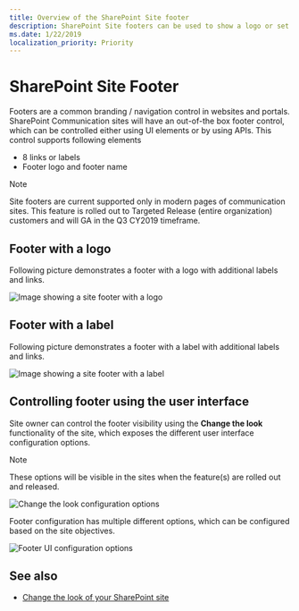 ```yaml
---
title: Overview of the SharePoint Site footer
description: SharePoint Site footers can be used to show a logo or set of links/labels in a modern SharePoint site. They can be configured using the UI settings or by using APIs.
ms.date: 1/22/2019
localization_priority: Priority
---
```


# SharePoint Site Footer

Footers are a common branding / navigation control in websites and portals. SharePoint Communication sites will have an out-of-the box footer control, which can be controlled either using UI elements or by using APIs. This control supports following elements

- 8 links or labels
- Footer logo and footer name

> [!NOTE]
> Site footers are current supported only in modern pages of communication sites. This feature is rolled out to Targeted Release (entire organization) customers and will GA in the Q3 CY2019 timeframe.

## Footer with a logo

Following picture demonstrates a footer with a logo with additional labels and links.

![Image showing a site footer with a logo](../images/footer-with-a-logo.png)

## Footer with a label

Following picture demonstrates a footer with a label with additional labels and links.

![Image showing a site footer with a label](../images/footer-with-a-label.png)

## Controlling footer using the user interface

Site owner can control the footer visibility using the **Change the look** functionality of the site, which exposes the different user interface configuration options.

> [!NOTE]
> These options will be visible in the sites when the feature(s) are rolled out and released.

![Change the look configuration options](../images/footer-change-the-look.png)

Footer configuration has multiple different options, which can be configured based on the site objectives.

![Footer UI configuration options](../images/footer-ui-configuration.png)

## See also

- [Change the look of your SharePoint site](https://support.office.com/en-us/article/change-the-look-of-your-sharepoint-site-06bbadc3-6b04-4a60-9d14-894f6a170818)
